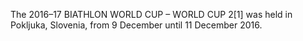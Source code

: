 The 2016–17 BIATHLON WORLD CUP – WORLD CUP 2[1] was held in Pokljuka, Slovenia, from 9 December until 11 December 2016.
